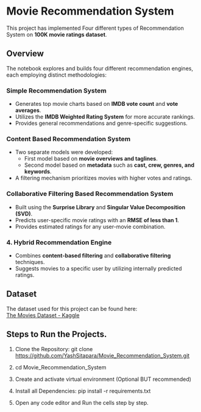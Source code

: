 # Movie Recommendation System

This project has implemented Four different types of Recommendation System on **100K movie ratings dataset**.

## **Overview**

The notebook explores and builds four different recommendation engines, each employing distinct methodologies:

### **Simple Recommendation System**
- Generates top movie charts based on **IMDB vote count** and **vote averages**.  
- Utilizes the **IMDB Weighted Rating System** for more accurate rankings.  
- Provides general recommendations and genre-specific suggestions.

### **Content Based Recommendation System**
- Two separate models were developed:  
  - First model based on **movie overviews and taglines**.  
  - Second model based on **metadata** such as **cast, crew, genres, and keywords**.  
- A filtering mechanism prioritizes movies with higher votes and ratings.

### **Collaborative Filtering Based Recommendation System**
- Built using the **Surprise Library** and **Singular Value Decomposition (SVD)**.  
- Predicts user-specific movie ratings with an **RMSE of less than 1**.  
- Provides estimated ratings for any user-movie combination.  

### **4. Hybrid Recommendation Engine**  
- Combines **content-based filtering** and **collaborative filtering** techniques.  
- Suggests movies to a specific user by utilizing internally predicted ratings.  

## **Dataset**  
The dataset used for this project can be found here:  
[The Movies Dataset - Kaggle](https://www.kaggle.com/rounakbanik/the-movies-dataset)

## Steps to Run the Projects.

1. Clone the Repository:
git clone https://github.com/YashSitapara/Movie_Recommendation_System.git

2. cd Movie_Recommendation_System

3. Create and activate virtual environment (Optional BUT recommended)

4. Install all Dependencies: pip install -r requirements.txt

5. Open any code editor and Run the cells step by step.
